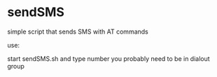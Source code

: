 # sendSMS
simple script that sends SMS with AT commands

use:

start sendSMS.sh and type number
you probably need to be in dialout group
